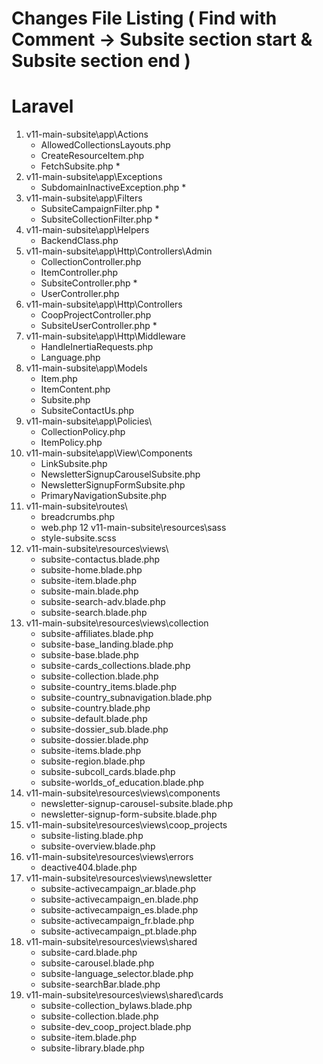 # Changes File Listing ( Find with Comment  -> Subsite section start & Subsite section end )
# Laravel
1. v11-main-subsite\app\Actions
    - AllowedCollectionsLayouts.php
    - CreateResourceItem.php
    - FetchSubsite.php *
2. v11-main-subsite\app\Exceptions
    - SubdomainInactiveException.php *
3. v11-main-subsite\app\Filters
    - SubsiteCampaignFilter.php *
    - SubsiteCollectionFilter.php *
4. v11-main-subsite\app\Helpers
    - BackendClass.php
5. v11-main-subsite\app\Http\Controllers\Admin
    - CollectionController.php
    - ItemController.php
    - SubsiteController.php *
    - UserController.php
6. v11-main-subsite\app\Http\Controllers
    - CoopProjectController.php
    - SubsiteUserController.php *
7. v11-main-subsite\app\Http\Middleware
    - HandleInertiaRequests.php
    - Language.php
8. v11-main-subsite\app\Models
    - Item.php
    - ItemContent.php
    - Subsite.php
    - SubsiteContactUs.php
9. v11-main-subsite\app\Policies\
    - CollectionPolicy.php
    - ItemPolicy.php
10. v11-main-subsite\app\View\Components
    - LinkSubsite.php
    - NewsletterSignupCarouselSubsite.php
    - NewsletterSignupFormSubsite.php
    - PrimaryNavigationSubsite.php
11. v11-main-subsite\routes\
    - breadcrumbs.php
    - web.php
12 v11-main-subsite\resources\sass
    - style-subsite.scss
13. v11-main-subsite\resources\views\
    - subsite-contactus.blade.php
    - subsite-home.blade.php
    - subsite-item.blade.php
    - subsite-main.blade.php
    - subsite-search-adv.blade.php
    - subsite-search.blade.php
14. v11-main-subsite\resources\views\collection
    - subsite-affiliates.blade.php
    - subsite-base_landing.blade.php
    - subsite-base.blade.php
    - subsite-cards_collections.blade.php
    - subsite-collection.blade.php
    - subsite-country_items.blade.php
    - subsite-country_subnavigation.blade.php
    - subsite-country.blade.php
    - subsite-default.blade.php
    - subsite-dossier_sub.blade.php
    - subsite-dossier.blade.php
    - subsite-items.blade.php
    - subsite-region.blade.php
    - subsite-subcoll_cards.blade.php
    - subsite-worlds_of_education.blade.php
15. v11-main-subsite\resources\views\components
    - newsletter-signup-carousel-subsite.blade.php
    - newsletter-signup-form-subsite.blade.php
16. v11-main-subsite\resources\views\coop_projects
    - subsite-listing.blade.php
    - subsite-overview.blade.php
17. v11-main-subsite\resources\views\errors
    - deactive404.blade.php
18. v11-main-subsite\resources\views\newsletter
    - subsite-activecampaign_ar.blade.php
    - subsite-activecampaign_en.blade.php
    - subsite-activecampaign_es.blade.php
    - subsite-activecampaign_fr.blade.php
    - subsite-activecampaign_pt.blade.php
19. v11-main-subsite\resources\views\shared
    - subsite-card.blade.php
    - subsite-carousel.blade.php
    - subsite-language_selector.blade.php
    - subsite-searchBar.blade.php
20. v11-main-subsite\resources\views\shared\cards
    - subsite-collection_bylaws.blade.php
    - subsite-collection.blade.php
    - subsite-dev_coop_project.blade.php
    - subsite-item.blade.php
    - subsite-library.blade.php

